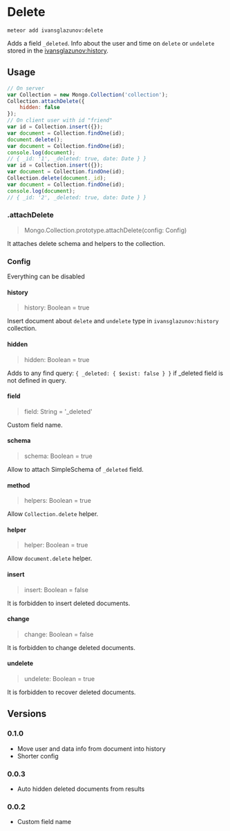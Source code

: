 # Delete

```
meteor add ivansglazunov:delete
```

Adds a field `_deleted`. Info about the user and time on `delete` or `undelete` stored in the [ivansglazunov:history](https://github.com/ivansglazunov/meteor-history).

## Usage

```js
// On server
var Collection = new Mongo.Collection('collection');
Collection.attachDelete({
    hidden: false
});
// On client user with id "friend"
var id = Collection.insert({});
var document = Collection.findOne(id);
document.delete();
var document = Collection.findOne(id);
console.log(document);
// { _id: '1', _deleted: true, date: Date } }
var id = Collection.insert({});
var document = Collection.findOne(id);
Collection.delete(document._id);
var document = Collection.findOne(id);
console.log(document);
// { _id: '2', _deleted: true, date: Date } }
```

### .attachDelete
> Mongo.Collection.prototype.attachDelete(config: Config)

It attaches delete schema and helpers to the collection.

### Config

Everything can be disabled

#### history
> history: Boolean = true

Insert document about `delete` and `undelete` type in `ivansglazunov:history` collection.

#### hidden
> hidden: Boolean = true

Adds to any find query: `{ _deleted: { $exist: false } }` if _deleted field is not defined in query.

#### field
> field: String = '_deleted'

Custom field name.

#### schema
> schema: Boolean = true

Allow to attach SimpleSchema of `_deleted` field.

#### method
> helpers: Boolean = true

Allow `Collection.delete` helper.

#### helper
> helper: Boolean = true

Allow `document.delete` helper.

#### insert
> insert: Boolean = false

It is forbidden to insert deleted documents.

#### change
> change: Boolean = false

It is forbidden to change deleted documents.

#### undelete
> undelete: Boolean = true

It is forbidden to recover deleted documents.

## Versions

### 0.1.0
* Move user and data info from document into history
* Shorter config

### 0.0.3
* Auto hidden deleted documents from results

### 0.0.2
* Custom field name